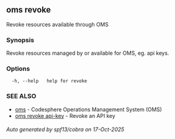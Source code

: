 ## oms revoke

Revoke resources available through OMS

### Synopsis

Revoke resources managed by or available for OMS,
eg. api keys.

### Options

```
  -h, --help   help for revoke
```

### SEE ALSO

* [oms](oms.md)	 - Codesphere Operations Management System (OMS)
* [oms revoke api-key](oms_revoke_api-key.md)	 - Revoke an API key

###### Auto generated by spf13/cobra on 17-Oct-2025
